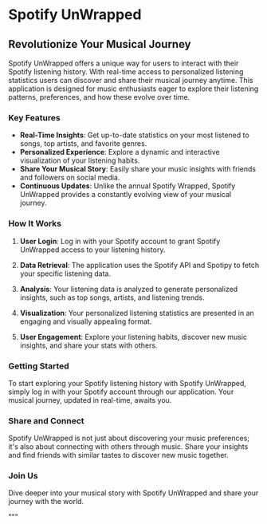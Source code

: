 # Spotify UnWrapped

## Revolutionize Your Musical Journey

Spotify UnWrapped offers a unique way for users to interact with their Spotify listening history. With real-time access to personalized listening statistics users can discover and share their musical journey anytime. This application is designed for music enthusiasts eager to explore their listening patterns, preferences, and how these evolve over time.

### Key Features

- **Real-Time Insights**: Get up-to-date statistics on your most listened to songs, top artists, and favorite genres.
- **Personalized Experience**: Explore a dynamic and interactive visualization of your listening habits.
- **Share Your Musical Story**: Easily share your music insights with friends and followers on social media.
- **Continuous Updates**: Unlike the annual Spotify Wrapped, Spotify UnWrapped provides a constantly evolving view of your musical journey.

### How It Works

1. **User Login**: Log in with your Spotify account to grant Spotify UnWrapped access to your listening history.

2. **Data Retrieval**: The application uses the Spotify API and Spotipy to fetch your specific listening data.

3. **Analysis**: Your listening data is analyzed to generate personalized insights, such as top songs, artists, and listening trends.

4. **Visualization**: Your personalized listening statistics are presented in an engaging and visually appealing format.

5. **User Engagement**: Explore your listening habits, discover new music insights, and share your stats with others.

### Getting Started

To start exploring your Spotify listening history with Spotify UnWrapped, simply log in with your Spotify account through our application. Your musical journey, updated in real-time, awaits you.

### Share and Connect

Spotify UnWrapped is not just about discovering your music preferences; it's also about connecting with others through music. Share your insights and find friends with similar tastes to discover new music together.

### Join Us

Dive deeper into your musical story with Spotify UnWrapped and share your journey with the world.

"""